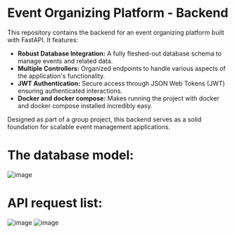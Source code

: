 # Event Organizing Platform - Backend

This repository contains the backend for an event organizing platform built with FastAPI. It features:

- **Robust Database Integration:** A fully fleshed-out database schema to manage events and related data.
- **Multiple Controllers:** Organized endpoints to handle various aspects of the application's functionality.
- **JWT Authentication:** Secure access through JSON Web Tokens (JWT) ensuring authenticated interactions.
- **Docker and docker compose:** Makes running the project with docker and docker compose installed incredibly easy.

Designed as part of a group project, this backend serves as a solid foundation for scalable event management applications.

# The database model:

![image](https://github.com/user-attachments/assets/fde99895-e7c6-4e60-bc4c-5724ef58075c)

# API request list:

![image](https://github.com/user-attachments/assets/a7d3a7ee-132c-432d-8b07-c71fa317da9b)
![image](https://github.com/user-attachments/assets/68092070-4521-4168-92e0-1eda485f7856)
